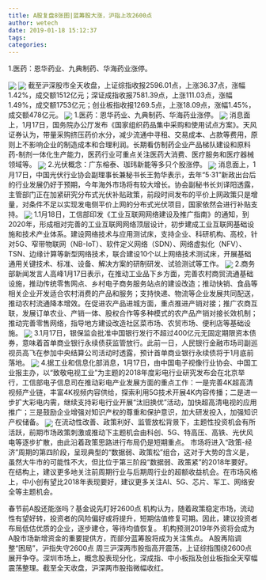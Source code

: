 ```yaml
---
title: A股复盘8张图|蓝筹股大涨，沪指上攻2600点
author: wetech
date: 2019-01-18 15:12:37
tags: 
categories: 
---
```

1.医药：恩华药业、九典制药、华海药业涨停。
<!-- more -->
<img align="center" border="0" src="https://imgcdn.yicai.com/uppics/images/2019/01/fc4478c1343ced9e3d88cbf14c5ff4b1.jpg" />
<img align="center" border="0" src="https://imgcdn.yicai.com/uppics/images/2019/01/02443910e57b489670f85c76622dc13d.jpg" />
截至沪深股市全天收盘，上证综指收报2596.01点，上涨36.37点，涨幅1.42%，成交额1512亿元；深证成指收报7581.39点，上涨111.03点，涨幅1.49%，成交额1753亿元；创业板指收报1269.5点，上涨18.09点，涨幅1.45%，成交额478亿元。
<img align="center" border="0" src="https://imgcdn.yicai.com/uppics/images/2019/01/92a9d1ab6cf4146a9f95597d00dee9be.jpg" />
1.医药：恩华药业、九典制药、华海药业涨停。
<img align="center" border="0" src="https://imgcdn.yicai.com/uppics/images/2019/01/7a4754dea7f5da74ab768693690b4e3e.jpg" />
消息面上，1月17日，国务院办公厅发布《国家组织药品集中采购和使用试点方案》。天风证券认为，带量采购挤压药价水分，减少流通中寻租、交易成本、占款等费用，原则上不影响企业的制造成本和合理利润。长期看仿制药企业产品梯队建设和原料药-制剂一体化生产能力，医药行业可重点关注医药大消费、医疗服务和医疗器械领域等。
<img align="center" border="0" src="https://imgcdn.yicai.com/uppics/images/2019/01/3de1168df91628f35c14e3cab6a5e12e.jpg" />
2.光伏概念：广东榕泰、珈玮新能等多只个股涨停。
<img align="center" border="0" src="https://imgcdn.yicai.com/uppics/images/2019/01/4a3731410729fda112226131ba3c123d.jpg" />
消息面上，1月17日，中国光伏行业协会副理事长兼秘书长王勃华表示，去年“5·31”新政出台后的行业发展仍好于预期，今年海外市场将有较大增长。协会副秘书长刘译阳透露，主管部门正在加紧研究分布式光伏补贴政策，前段时间发布的平价上网政策只是增量，对条件不足以实现发电侧平价上网的分布式光伏项目，国家依然会进行补贴支持。
<img align="center" border="0" src="https://imgcdn.yicai.com/uppics/images/2019/01/b4c99cdabe9cf3a4a7b74a202fe7b2f5.jpg" />
1.1月18日，工信部印发《工业互联网网络建设及推广指南》的通知，到2020年，形成相对完善的工业互联网网络顶层设计，初步建成工业互联网基础设施和技术产业体系。建设网络技术与应用测试床，支持企业、科研机构、高校，针对5G、窄带物联网（NB-IoT）、软件定义网络（SDN）、网络虚拟化（NFV）、TSN、边缘计算等新型网络技术，联合建设10个以上网络技术测试床，开展基础通用关键技术、标准、设备、解决方案的研制研发、试验测试等工作。
<img align="center" border="0" src="https://imgcdn.yicai.com/uppics/images/2019/01/1f64afe2ad5f14806930dbce01935f06.jpg" />
2.商务部新闻发言人高峰1月17日表示，在推动工业品下乡方面，完善农村商贸流通基础设施，推动传统零售网点、乡村电子商务服务站点的建设改造；推动快销、食品等相关企业开发适合农村消费的产品和服务；支持快递、物流等企业发展共同配送，推动农村流通降本增效。在促进农产品进城方面，重点推进产销对接；推广农商互联，发展订单农业、产销一体、股权合作等多种模式的农产品产销对接长效机制；推动完善零售网络，指导地方建设改造社区菜市场、农贸市场、便利店等基础设施。
<img align="center" border="0" src="https://imgcdn.yicai.com/uppics/images/2019/01/176605b22e5d579a56ef30eacc79dee6.jpg" />
3.1月17日，银保监会批准中国银行发行不超过400亿元无固定期限资本债券，意味着首单商业银行永续债获监管放行。此前一日，人民银行金融市场司副巡视员高飞在参加中央结算公司活动时透露，预计首单商业银行永续债将于1月底前落地。
<img align="center" border="0" src="https://imgcdn.yicai.com/uppics/images/2019/01/178a77a3a1f002e37512c99719a3cf62.jpg" />
4.据工业和信息化部消息，1月17日，由中国电子视像行业协会、中国工业报主办，以“致敬电视工业”为主题的2018年度彩电行业研究发布会在北京举行，工信部电子信息司在推动彩电产业发展方面的重点工作：一是完善4K超高清视频产业链，丰富4K视频内容供给，探索利用5G技术开展4K内容传播；二是进一步扩大彩电内需，继续支持彩电行业开展“汰旧换优”活动，加快超高清电视的应用推广；三是鼓励企业增强对知识产权的尊重和保护意识，加大研发投入，加强知识产权储备。
<img align="center" border="0" src="https://imgcdn.yicai.com/uppics/images/2019/01/3d09a766f93325369a71e58c9ca7c097.jpg" />
在流动性改善、政策利好、监管放松背景下，主题性投资机会有所活跃，前期市场政策刺激或推动下主题机会由科创、5G、特高压、高铁、光伏风电等逐步扩散，由此沿着政策思路进行布局仍是短期重点。
市场将进入“政策-经济”周期的第四阶段，呈现典型的“数据弱、政策松”组合，这对于大势的含义是，虽然大牛市的可能性不大，但比位于第三阶段“数据弱、政策紧”的2018年要好。在结构上，建议更多地关注前周期行业与后期周行业的超额收益机会。在市场风格上，中小创有望比2018年表现要好，建议更多关注AI、5G、芯片、军工、网络安全等主题机会。
 
 
春节前A股还能涨吗？基金说先盯好2600点
机构认为，随着政策稳定市场，流动性有望好转，投资者的风险偏好或将提升，短期估值修复可期。因此，建议投资者布局低估优质的企业，逐步建仓，等待均值恢复。
机构预测2019年外资将会成为A股市场新增资金的重要提供方，而部分蓝筹股将成为关注焦点。
A股再陷调整“困局”，沪指失守2600点
周三沪深两市股指高开震荡，上证综指围绕2600点展开争夺。深圳市场上，概念股表现分化，深成指、中小板指及创业板指全天窄幅震荡整理。截至全天收盘，沪深两市股指微幅收红。
